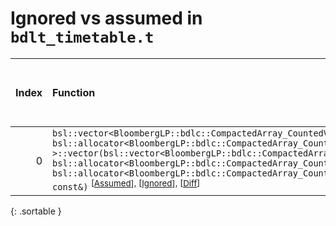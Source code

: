 # Ignored vs assumed in `bdlt_timetable.t`

<script src="../sorttable.js"></script>

|   Index | Function                                                                                                                                                                                                                                                                                                                                                                                                                                                                                                                                                                                                |   Difference in number of lines |   Function size difference in bytes |   Number of lines in assumed build | Number of bytes in assumed build   |   Number of lines in ignored build | Number of bytes in ignored build   |
|--------:|:--------------------------------------------------------------------------------------------------------------------------------------------------------------------------------------------------------------------------------------------------------------------------------------------------------------------------------------------------------------------------------------------------------------------------------------------------------------------------------------------------------------------------------------------------------------------------------------------------------|--------------------------------:|------------------------------------:|-----------------------------------:|:-----------------------------------|-----------------------------------:|:-----------------------------------|
|       0 | `bsl::vector<BloombergLP::bdlc::CompactedArray_CountedValue<BloombergLP::bdlt::Timetable_Day>, bsl::allocator<BloombergLP::bdlc::CompactedArray_CountedValue<BloombergLP::bdlt::Timetable_Day> > >::vector(bsl::vector<BloombergLP::bdlc::CompactedArray_CountedValue<BloombergLP::bdlt::Timetable_Day>, bsl::allocator<BloombergLP::bdlc::CompactedArray_CountedValue<BloombergLP::bdlt::Timetable_Day> > >&&, bsl::allocator<BloombergLP::bdlc::CompactedArray_CountedValue<BloombergLP::bdlt::Timetable_Day> > const&)` <sup>\[[Assumed](0-assume)\], \[[Ignored](0-none)\], \[[Diff](0-diff.html)\] |                              -7 |                                 -32 |                                352 | 4,345,552                          |                                384 | 4,345,552                          |
{: .sortable }
